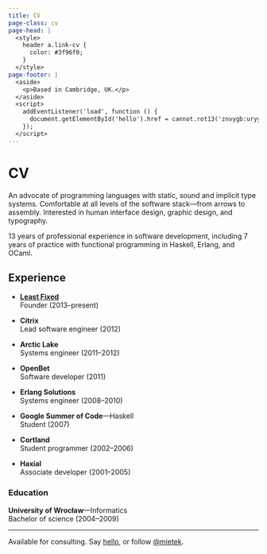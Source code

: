 ```yaml
---
title: CV
page-class: cv
page-head: |
  <style>
    header a.link-cv {
      color: #3f96f0;
    }
  </style>
page-footer: |
  <aside>
    <p>Based in Cambridge, UK.</p>
  </aside>
  <script>
    addEventListener('load', function () {
      document.getElementById('hello').href = cannot.rot13('znvygb:uryyb@zvrgrx.vb');
    });
  </script>
---
```



CV
==

An advocate of programming languages with static, sound and implicit type systems.  Comfortable at all levels of the software stack—from arrows to assembly.  Interested in human interface design, graphic design, and typography.

13 years of professional experience in software development, including 7 years of practice with functional programming in Haskell, Erlang, and OCaml.


Experience
----------

-   **[Least Fixed](https://leastfixed.com/)**\
    Founder (2013–present)
    
-   **Citrix**\
    Lead software engineer (2012)

-   **Arctic Lake**\
    Systems engineer (2011–2012)

-   **OpenBet**\
    Software developer (2011)

-   **Erlang Solutions**\
    Systems engineer (2008–2010)

-   **Google Summer of Code**—Haskell\
    Student (2007)

-   **Cortland**\
    Student programmer (2002–2006)

-   **Haxial**\
    Associate developer (2001–2005)


### Education

**University of Wrocław**—Informatics\
Bachelor of science (2004–2009)


---

Available for consulting.  Say <a href="" id="hello">hello</a>, or follow <a href="https://twitter.com/mietek">@mietek</a>.
